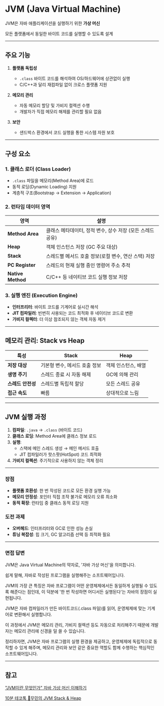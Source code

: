 # JVM (Java Virtual Machine)

JVM은 자바 애플리케이션을 실행하기 위한 **가상 머신**

모든 플랫폼에서 동일한 바이트 코드를 실행할 수 있도록 설계

---

## 주요 기능

1. **플랫폼 독립성**  
   - `.class` 바이트 코드를 해석하여 OS/하드웨어에 상관없이 실행  
   - C/C++과 달리 재컴파일 없이 크로스 플랫폼 지원

2. **메모리 관리**  
   - 자동 메모리 할당 및 가비지 컬렉션 수행  
   - 개발자가 직접 메모리 해제를 관리할 필요 없음

3. **보안**  
   - 샌드박스 환경에서 코드 실행을 통한 시스템 자원 보호

---

## 구성 요소

### 1. 클래스 로더 (Class Loader)
- `.class` 파일을 메모리(Method Area)에 로드  
- 동적 로딩(Dynamic Loading) 지원  
- 계층적 구조(Bootstrap → Extension → Application)

### 2. 런타임 데이터 영역
| 영역               | 설명                                                                 |
|--------------------|---------------------------------------------------------------------|
| **Method Area**    | 클래스 메타데이터, 정적 변수, 상수 저장 (모든 스레드 공유)          |
| **Heap**           | 객체 인스턴스 저장 (GC 주요 대상)                                   |
| **Stack**          | 스레드별 메서드 호출 정보(로컬 변수, 연산 스택) 저장                |
| **PC Register**    | 스레드의 현재 실행 중인 명령어 주소 추적                            |
| **Native Method**  | C/C++ 등 네이티브 코드 실행 정보 저장                               |

### 3. 실행 엔진 (Execution Engine)
- **인터프리터**: 바이트 코드를 기계어로 실시간 해석  
- **JIT 컴파일러**: 빈번히 사용되는 코드 최적화 후 네이티브 코드로 변환  
- **가비지 컬렉터**: 더 이상 참조되지 않는 객체 자동 제거

---

## 메모리 관리: Stack vs Heap

| 특성                | Stack                                  | Heap                                   |
|---------------------|----------------------------------------|----------------------------------------|
| **저장 대상**       | 기본형 변수, 메서드 호출 정보          | 객체 인스턴스, 배열                    |
| **생명 주기**       | 스레드 종료 시 자동 해제               | GC에 의해 관리                         |
| **스레드 안전성**   | 스레드별 독립적 할당                   | 모든 스레드 공유                       |
| **접근 속도**       | 빠름                                   | 상대적으로 느림                        |

---

## JVM 실행 과정

1. **컴파일**: `.java` → `.class` (바이트 코드)  
2. **클래스 로딩**: Method Area에 클래스 정보 로드  
3. **실행**:  
   - 스택에 메인 스레드 생성 → 메인 메서드 호출  
   - JIT 컴파일러가 핫스팟(HotSpot) 코드 최적화
4. **가비지 컬렉션**: 주기적으로 사용하지 않는 객체 정리  

---

### 장점
- **플랫폼 호환성**: 한 번 작성된 코드로 모든 환경 실행 가능  
- **메모리 안정성**: 포인터 직접 조작 불가로 메모리 오류 최소화  
- **동적 확장**: 런타임 중 클래스 동적 로딩 지원  

### 도전 과제
- **오버헤드**: 인터프리터와 GC로 인한 성능 손실  
- **튜닝 복잡성**: 힙 크기, GC 알고리즘 선택 등 최적화 필요  

---

### 면접 답변

JVM은 Java Virtual Machine의 약자로, '자바 가상 머신'을 의미합니다.

쉽게 말해, 자바로 작성된 프로그램을 실행해주는 소프트웨어입니다.

JVM의 가장 큰 특징은 자바 프로그램이 어떤 운영체제에서든 동일하게 실행될 수 있도록 해준다는 점인데, 이 덕분에 '한 번 작성하면 어디서든 실행된다'는 자바의 장점이 실현됩니다.

JVM은 자바 컴파일러가 만든 바이트코드(.class 파일)를 읽어, 운영체제에 맞는 기계어로 변환해서 실행합니다.

이 과정에서 JVM은 메모리 관리, 가비지 컬렉션 등도 자동으로 처리해주기 때문에 개발자는 메모리 관리에 신경을 덜 쓸 수 있습니다.

정리하자면, JVM은 자바 프로그램의 실행 환경을 제공하고, 운영체제에 독립적으로 동작할 수 있게 해주며, 메모리 관리와 보안 같은 중요한 역할도 함께 수행하는 핵심적인 소프트웨어입니다.


---

## 참고

["JVM이란 무엇인가" 자바 가상 머신 이해하기](https://www.itworld.co.kr/article/3568225/jvm%EC%9D%B4%EB%9E%80-%EB%AC%B4%EC%97%87%EC%9D%B8%EA%B0%80-%EC%9E%90%EB%B0%94-%EA%B0%80%EC%83%81-%EB%A8%B8%EC%8B%A0-%EC%9D%B4%ED%95%B4%ED%95%98%EA%B8%B0.html)

[10분 테코톡 🎅무민의 JVM Stack & Heap](https://www.youtube.com/watch?v=UzaGOXKVhwU&t=136s)

